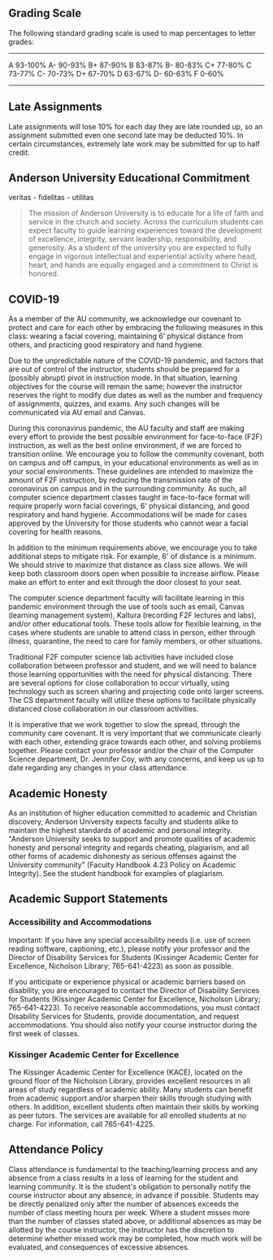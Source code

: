 Grading Scale
-------------

The following standard grading scale is used to map percentages to letter grades:

--- --------
A   93-100%
A-  90-93%
B+  87-90%
B   83-87%
B-  80-83%
C+  77-80%
C   73-77%
C-  70-73%
D+  67-70%
D   63-67%
D-  60-63%
F   0-60%
--- --------

Late Assignments
----------------

Late assignments will lose 10% for each day they are late rounded up, so an assignment submitted even one second late may be deducted 10%. In certain circumstances, extremely late work may be submitted for up to half credit.

Anderson University Educational Commitment
------------------------------------------

veritas - fidelitas - utilitas

> The mission of Anderson University is to educate for a life of faith and service in the church and society. Across the curriculum students can expect faculty to guide learning experiences toward the development of excellence, integrity, servant leadership, responsibility, and generosity. As a student of the university you are expected to fully engage in vigorous intellectual and experiential activity where head, heart, and hands are equally engaged and a commitment to Christ is honored.

COVID-19
--------

As a member of the AU community, we acknowledge our covenant to protect and care for each other by embracing the following measures in this class:  wearing a facial covering, maintaining 6’ physical distance from others, and practicing good respiratory and hand hygiene.

Due to the unpredictable nature of the COVID-19 pandemic, and factors that are out of control of the instructor, students should be prepared for a (possibly abrupt) pivot in instruction mode. In that situation, learning objectives for the course will remain the same; however the instructor reserves the right to modify due dates as well as the number and frequency of assignments, quizzes, and exams. Any such changes will be communicated via AU email and Canvas.

During this coronavirus pandemic, the AU faculty and staff are making every effort to provide the best possible environment for face-to-face (F2F) instruction, as well as the best online environment, if we are forced to transition online.  We encourage you to follow the community covenant, both on campus and off campus, in your educational environments as well as in your social environments.  These guidelines are intended to maximize the amount of F2F instruction, by reducing the transmission rate of the coronavirus on campus and in the surrounding community.  As such, all computer science department classes taught in face-to-face format will require properly worn facial coverings, 6' physical distancing, and good respiratory and hand hygiene. Accommodations will be made for cases approved by the University for those students who cannot wear a facial covering for health reasons.

In addition to the minimum requirements above, we encourage you to take additional steps to mitigate risk. For example, 6' of distance is a minimum. We should strive to maximize that distance as class size allows. We will keep both classroom doors open when possible to increase airflow. Please make an effort to enter and exit through the door closest to your seat.

The computer science department faculty will facilitate learning in this pandemic environment through the use of tools such as email, Canvas (learning management system), Kaltura (recording F2F lectures and labs), and/or other educational tools. These tools allow for flexible learning, in the cases where students are unable to attend class in person, either through illness, quarantine, the need to care for family members, or other situations.  

Traditional F2F computer science lab activities have included close collaboration between professor and student, and we will need to balance those learning opportunities with the need for physical distancing.  There are several options for close collaboration to occur virtually, using technology such as screen sharing and projecting code onto larger screens.  The CS department faculty will utilize these options to facilitate physically distanced close collaboration in our classroom activities.

It is imperative that we work together to slow the spread, through the community care covenant.  It is very important that we communicate clearly with each other, extending grace towards each other, and solving problems together. Please contact your professor and/or the chair of the Computer Science department, Dr. Jennifer Coy, with any concerns, and keep us up to date regarding any changes in your class attendance.

Academic Honesty
----------------

As an institution of higher education committed to academic and Christian discovery, Anderson University expects faculty and students alike to maintain the highest standards of academic and personal integrity. "Anderson University seeks to support and promote qualities of academic honesty and personal integrity and regards cheating, plagiarism, and all other forms of academic dishonesty as serious offenses against the University community" (Faculty Handbook 4.23 Policy on Academic Integrity). See the student handbook for examples of plagiarism.

Academic Support Statements
---------------------------

### Accessibility and Accommodations

Important: If you have any special accessibility needs (i.e. use of screen reading software, captioning, etc.), please notify your professor and the Director of Disability Services for Students (Kissinger Academic Center for Excellence, Nicholson Library; 765-641-4223) as soon as possible.

If you anticipate or experience physical or academic barriers based on disability, you are encouraged to contact the Director of Disability Services for Students (Kissinger Academic Center for Excellence, Nicholson Library; 765-641-4223). To receive reasonable accommodations, you must contact Disability Services for Students, provide documentation, and request accommodations. You should also notify your course instructor during the first week of classes.

### Kissinger Academic Center for Excellence

The Kissinger Academic Center for Excellence (KACE), located on the ground floor of the Nicholson Library, provides excellent resources in all areas of study regardless of academic ability. Many students can benefit from academic support and/or sharpen their skills through studying with others. In addition, excellent students often maintain their skills by working as peer tutors. The services are available for all enrolled students at no charge. For information, call 765-641-4225.

Attendance Policy
-----------------

Class attendance is fundamental to the teaching/learning process and any absence from a class results in a loss of learning for the student and learning community. It is the student's obligation to personally notify the course instructor about any absence, in advance if possible. Students may be directly penalized only after the number of absences exceeds the number of class meeting hours per week. Where a student misses more than the number of classes stated above, or additional absences as may be allotted by the course instructor, the instructor has the discretion to determine whether missed work may be completed, how much work will be evaluated, and consequences of excessive absences.
